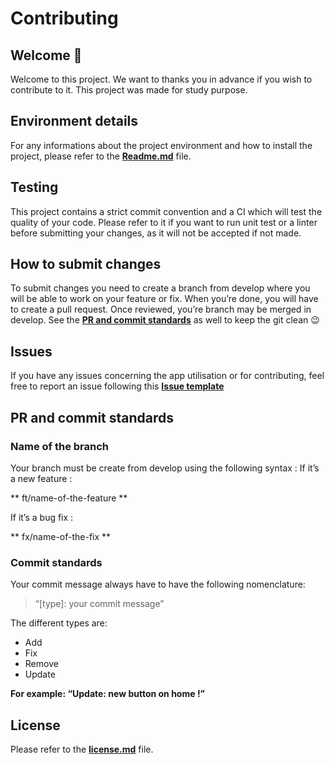 # Contributing

## Welcome 🎉

Welcome to this project. We want to thanks you in advance if you wish to contribute to it. This project was made for study purpose. 

## Environment details

For any informations about the project environment and how to install the project, please refer to the **[Readme.md](https://github.com/HETIC-MT-P2021/front-group01-projet01/blob/ft/add-contributing/Readme.md)** file.

## Testing

This project contains a strict commit convention and a CI which will test the quality of your code. Please refer to it if you want to run unit test or a linter before submitting your changes, as it will not be accepted if not made.

## How to submit changes 

To submit changes you need to create a branch from develop where you will be able to work on your feature or fix. When you’re done, you will have to create a pull request. Once reviewed, you’re branch may be merged in develop. See the **[PR and commit standards](#pr-and-commit-standards)** as well to keep the git clean 😉 

## Issues

If you have any issues concerning the app utilisation or for contributing, feel free to report an issue following this **[Issue template](https://github.com/HETIC-MT-P2021/front-group01-projet01/blob/develop/issue_template.md)**

## PR and commit standards

### Name of the branch

Your branch must be create from develop using the following syntax :
If it’s a new feature : 

** ft/name-of-the-feature **

If it’s a bug fix :

** fx/name-of-the-fix **


### Commit standards

Your commit message always have to have the following nomenclature:

> “[type]: your commit message”

The different types are:

- Add
- Fix
- Remove
- Update

**For example: “Update: new button on home !”**

## License

Please refer to the **[license.md]()** file. 
